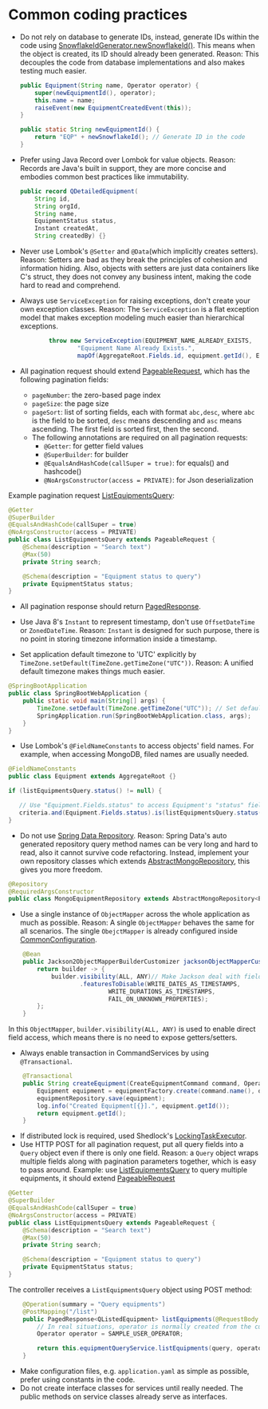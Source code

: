 # Common coding practices

- Do not rely on database to generate IDs, instead, generate IDs within the code
  using [SnowflakeIdGenerator.newSnowflakeId()](../src/main/java/deviceet/common/util/SnowflakeIdGenerator.java). This
  means when the object is created,
  its ID should already been generated. Reason: This decouples the code from database implementations and also makes
  testing much easier.

    ```java
    public Equipment(String name, Operator operator) {
        super(newEquipmentId(), operator);
        this.name = name;
        raiseEvent(new EquipmentCreatedEvent(this));
    }

    public static String newEquipmentId() {
        return "EQP" + newSnowflakeId(); // Generate ID in the code
    }
  ```

- Prefer using Java Record over Lombok for value objects. Reason: Records are Java's built in support, they are more
  concise
  and embodies common best practices like immutability.

    ```java
    public record QDetailedEquipment(
        String id,
        String orgId,
        String name,
        EquipmentStatus status,
        Instant createdAt,
        String createdBy) {}
  ```
- Never use Lombok's `@Setter` and `@Data`(which implicitly creates setters). Reason: Setters are bad as they break the
  principles of cohesion and information hiding. Also, objects with setters are just data containers like C's struct,
  they does not convey any business intent, making the code hard to read and comprehend.
- Always use `ServiceException` for raising exceptions, don't create your own exception classes. Reason: The
  `ServiceException` is a flat exception model that makes exception modeling much easier than hierarchical exceptions.

  ```java
          throw new ServiceException(EQUIPMENT_NAME_ALREADY_EXISTS,
                  "Equipment Name Already Exists.",
                  mapOf(AggregateRoot.Fields.id, equipment.getId(), Equipment.Fields.name, newName));
  ```

- All pagination request should extend [PageableRequest](../src/main/java/deviceet/common/util/PageableRequest.java),
  which has the following pagination fields:
    - `pageNumber`: the zero-based page index
    - `pageSize`: the page size
    - `pageSort`: list of sorting fields, each with format `abc,desc`, where `abc` is the field to be sorted, `desc`
      means descending and `asc` means ascending. The first field is sorted first, then the second.
    - The following annotations are required on all pagination requests:
        - `@Getter`: for getter field values
        - `@SuperBuilder`: for builder
        - `@EqualsAndHashCode(callSuper = true)`: for equals() and hashcode()
        - `@NoArgsConstructor(access = PRIVATE)`: for Json deserialization

Example pagination
request [ListEquipmentsQuery](../src/test/java/deviceet/sample/equipment/query/ListEquipmentsQuery.java):

```java
@Getter
@SuperBuilder
@EqualsAndHashCode(callSuper = true)
@NoArgsConstructor(access = PRIVATE)
public class ListEquipmentsQuery extends PageableRequest {
    @Schema(description = "Search text")
    @Max(50)
    private String search;

    @Schema(description = "Equipment status to query")
    private EquipmentStatus status;
}
```

- All pagination response should return [PagedResponse](../src/main/java/deviceet/common/util/PagedResponse.java).

- Use Java 8's `Instant` to represent timestamp, don't use `OffsetDateTime` or `ZonedDateTime`. Reason: `Instant` is
  designed for such purpose, there is no point in storing timezone information inside a timestamp.
- Set application default timezone to 'UTC' explicitly by `TimeZone.setDefault(TimeZone.getTimeZone("UTC"))`. Reason: A
  unified default timezone makes things much easier.

```java
@SpringBootApplication
public class SpringBootWebApplication {
    public static void main(String[] args) {
        TimeZone.setDefault(TimeZone.getTimeZone("UTC")); // Set default timezone to 'UTC'
        SpringApplication.run(SpringBootWebApplication.class, args);
    }
}
```

- Use Lombok's `@FieldNameConstants` to access objects' field names. For example, when accessing MongoDB, filed names
  are usually needed.

```java
@FieldNameConstants
public class Equipment extends AggregateRoot {}
```

```java
if (listEquipmentsQuery.status() != null) {

   // Use "Equipment.Fields.status" to access Equipment's "status" field
   criteria.and(Equipment.Fields.status).is(listEquipmentsQuery.status());
}
```

- Do not
  use [Spring Data Repository](https://docs.spring.io/spring-data/commons/reference/repositories/query-methods-details.html).
  Reason: Spring Data's auto generated repository query method names can be very long and hard to read, also it cannot
  survive code refactoring. Instead, implement your own repository classes which
  extends [AbstractMongoRepository](../src/main/java/deviceet/common/infrastructure/AbstractMongoRepository.java), this
  gives you more freedom.

```java
@Repository
@RequiredArgsConstructor
public class MongoEquipmentRepository extends AbstractMongoRepository<Equipment> implements EquipmentRepository {}
```

- Use a single instance of `ObjectMapper` across the whole application as much as possible. Reason: A single
  `ObjectMapper` behaves
  the same for all scenarios. The single `ObejctMapper` is already configured
  inside [CommonConfiguration](../src/main/java/deviceet/common/configuration/CommonConfiguration.java).

```java
    @Bean
    public Jackson2ObjectMapperBuilderCustomizer jacksonObjectMapperCustomizer() {
        return builder -> {
            builder.visibility(ALL, ANY)// Make Jackson deal with fields directly without needing setter/getters
                    .featuresToDisable(WRITE_DATES_AS_TIMESTAMPS,
                            WRITE_DURATIONS_AS_TIMESTAMPS,
                            FAIL_ON_UNKNOWN_PROPERTIES);
        };
    }
```

In this `ObjectMapper`, `builder.visibility(ALL, ANY)` is used to enable direct field access, which means there is no
need to
expose getters/setters.

- Always enable transaction in CommandServices by using `@Transactional`.

```java
    @Transactional
    public String createEquipment(CreateEquipmentCommand command, Operator operator) {
        Equipment equipment = equipmentFactory.create(command.name(), operator);
        equipmentRepository.save(equipment);
        log.info("Created Equipment[{}].", equipment.getId());
        return equipment.getId();
    }
```

- If distributed lock is required, used
  Shedlock's [LockingTaskExecutor](../src/main/java/deviceet/common/configuration/DistributedLockConfiguration.java).
- Use HTTP POST for all pagination request, put all query fields into a `Query` object even if there is only one field.
  Reason: a `Query` object wraps multiple fields along with pagination parameters together, which is easy to pass around.
  Example: use [ListEquipmentsQuery](../src/test/java/deviceet/sample/equipment/query/ListEquipmentsQuery.java) to query
  multiple equipments, it should extend [PageableRequest](../src/main/java/deviceet/common/util/PageableRequest.java)

```java
@Getter
@SuperBuilder
@EqualsAndHashCode(callSuper = true)
@NoArgsConstructor(access = PRIVATE)
public class ListEquipmentsQuery extends PageableRequest {
    @Schema(description = "Search text")
    @Max(50)
    private String search;

    @Schema(description = "Equipment status to query")
    private EquipmentStatus status;
}
```

The controller receives a `ListEquipmentsQuery` object using POST method:

```java
    @Operation(summary = "Query equipments")
    @PostMapping("/list")
    public PagedResponse<QListedEquipment> listEquipments(@RequestBody @Valid ListEquipmentsQuery query) {
        // In real situations, operator is normally created from the current user in context, such as Spring Security's SecurityContextHolder
        Operator operator = SAMPLE_USER_OPERATOR;

        return this.equipmentQueryService.listEquipments(query, operator);
    }
```

- Make configuration files, e.g. `application.yaml` as simple as possible, prefer using constants in the code.
- Do not create interface classes for services until really needed. The public methods on service classes already serve
  as interfaces.